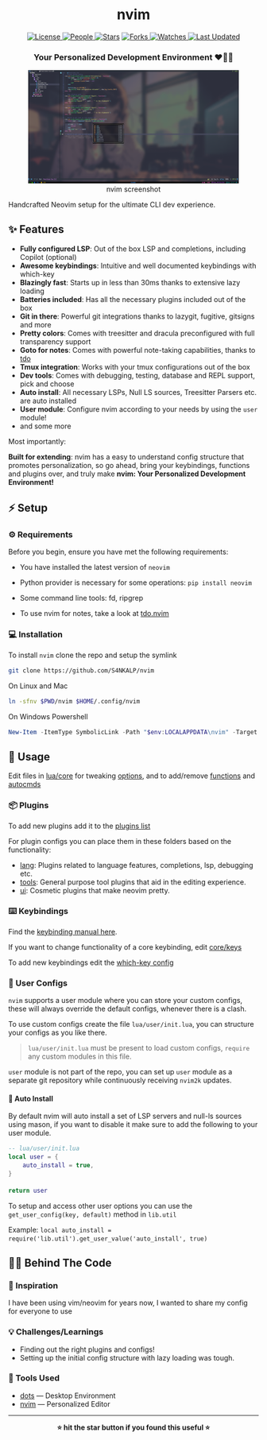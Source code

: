 <div align = "center">

<h1>nvim</h1>

<a href="https://github.com/S4NKALP/nvim/blob/main/LICENSE">
<img alt="License" src="https://img.shields.io/github/license/S4NKALP/nvim?style=flat&color=eee&label="> </a>

<a href="https://github.com/S4NKALP/nvim/graphs/contributors">
<img alt="People" src="https://img.shields.io/github/contributors/S4NKALP/nvim?style=flat&color=ffaaf2&label=People"> </a>

<a href="https://github.com/S4NKALP/nvim/stargazers">
<img alt="Stars" src="https://img.shields.io/github/stars/S4NKALP/nvim?style=flat&color=98c379&label=Stars"></a>

<a href="https://github.com/S4NKALP/nvim/network/members">
<img alt="Forks" src="https://img.shields.io/github/forks/S4NKALP/nvim?style=flat&color=66a8e0&label=Forks"> </a>

<a href="https://github.com/S4NKALP/nvim/watchers">
<img alt="Watches" src="https://img.shields.io/github/watchers/S4NKALP/nvim?style=flat&color=f5d08b&label=Watches"> </a>

<a href="https://github.com/S4NKALP/nvim/pulse">
<img alt="Last Updated" src="https://img.shields.io/github/last-commit/S4NKALP/nvim?style=flat&color=e06c75&label="> </a>

<h3>Your Personalized Development Environment ❤️👨‍💻</h3>

<figure>
  <img src= "images/nvim.png" alt="nvim Demo">
  <br/>
  <figcaption>nvim screenshot</figcaption>
</figure>

</div>

Handcrafted Neovim setup for the ultimate CLI dev experience.

## ✨ Features

- **Fully configured LSP**: Out of the box LSP and completions, including Copilot (optional)
- **Awesome keybindings**: Intuitive and well documented keybindings with which-key
- **Blazingly fast**: Starts up in less than 30ms thanks to extensive lazy loading
- **Batteries included**: Has all the necessary plugins included out of the box
- **Git in there**: Powerful git integrations thanks to lazygit, fugitive, gitsigns and more
- **Pretty colors**: Comes with treesitter and dracula preconfigured with full transparency support
- **Goto for notes**: Comes with powerful note-taking capabilities, thanks to [tdo](https://github.com/2kabhishek/tdo)
- **Tmux integration**: Works with your tmux configurations out of the box
- **Dev tools**: Comes with debugging, testing, database and REPL support, pick and choose
- **Auto install**: All necessary LSPs, Null LS sources, Treesitter Parsers etc. are auto installed
- **User module**: Configure nvim according to your needs by using the `user` module!
- and some more

Most importantly:

**Built for extending**: nvim has a easy to understand config structure that promotes personalization, so go ahead, bring your keybindings, functions and plugins over, and truly make **nvim: Your Personalized Development Environment!**

## ⚡ Setup

### ⚙️ Requirements

Before you begin, ensure you have met the following requirements:

- You have installed the latest version of `neovim`
- Python provider is necessary for some operations: `pip install neovim`
- Some command line tools: fd, ripgrep

- To use nvim for notes, take a look at [tdo.nvim](https://github.com/2kabhishek/tdo.nvim)

### 💻 Installation

To install `nvim` clone the repo and setup the symlink

```bash
git clone https://github.com/S4NKALP/nvim
```

On Linux and Mac

```bash
ln -sfnv $PWD/nvim $HOME/.config/nvim
```

On Windows Powershell

```powershell
New-Item -ItemType SymbolicLink -Path "$env:LOCALAPPDATA\nvim" -Target "$PWD\nvim" -Force
```

## 🚀 Usage

Edit files in [lua/core](./lua/core/) for tweaking [options](./lua/core/options.lua), and to add/remove [functions](./lua/core/functions.lua) and [autocmds](./lua/core/autocmd.lua)

### 📦 Plugins

To add new plugins add it to the [plugins list](./lua/plugins/list.lua)

For plugin configs you can place them in these folders based on the functionality:

- [lang](./lua/plugins/lang/): Plugins related to language features, completions, lsp, debugging etc.
- [tools](./lua/plugins/tools/): General purpose tool plugins that aid in the editing experience.
- [ui](./lua/plugins/ui/): Cosmetic plugins that make neovim pretty.

### ⌨️ Keybindings

Find the [keybinding manual here](./docs/keybindings.md).

If you want to change functionality of a core keybinding, edit [core/keys](./lua/core/keys.lua)

To add new keybindings edit the [which-key config](./lua/plugins/tools/which-key.lua)

### 🎨 User Configs

`nvim` supports a user module where you can store your custom configs, these will always override the default configs, whenever there is a clash.

To use custom configs create the file `lua/user/init.lua`, you can structure your configs as you like there.

> `lua/user/init.lua` must be present to load custom configs, `require` any custom modules in this file.

`user` module is not part of the repo, you can set up `user` module as a separate git repository while continuously receiving `nvim2k` updates.

#### 🤖 Auto Install

By default nvim will auto install a set of LSP servers and null-ls sources using mason, if you want to disable it make sure to add the following to your user module.

```lua
-- lua/user/init.lua
local user = {
    auto_install = true,
}

return user
```

To setup and access other user options you can use the `get_user_config(key, default)` method in `lib.util`

Example: `local auto_install = require('lib.util').get_user_value('auto_install', true)`

## 🧑‍💻 Behind The Code

### 🌈 Inspiration

I have been using vim/neovim for  years now, I wanted to share my config for everyone to use

### 💡 Challenges/Learnings

- Finding out the right plugins and configs!
- Setting up the initial config structure with lazy loading was tough.

### 🧰 Tools Used

- [dots](https://github.com/S4NKALP/hyprland) — Desktop Environment
- [nvim](https://github.com/S4NKALP/nvim) — Personalized Editor

<hr>

<div align="center">

<strong>⭐ hit the star button if you found this useful ⭐</strong><br>

</div>
